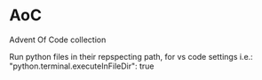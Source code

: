 # AoC
Advent Of Code collection

Run python files in their repspecting path, for vs code settings i.e.: "python.terminal.executeInFileDir": true